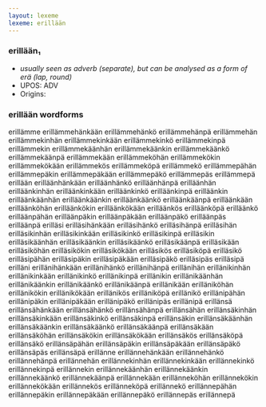 ```yaml
---
layout: lexeme
lexeme: erillään
---
```


###  erillään₁

* _usually seen as adverb (separate), but can be analysed as a form of *erä* (lap, round)_
* UPOS:  ADV
* Origins: 


### erillään wordforms

erillämme
erillämmehänkään
erillämmehänkö
erillämmehänpä
erillämmehän
erillämmekinhän
erillämmekinkään
erillämmekinkö
erillämmekinpä
erillämmekin
erillämmekäänhän
erillämmekäänkin
erillämmekäänkö
erillämmekäänpä
erillämmekään
erillämmeköhän
erillämmekökin
erillämmekökään
erillämmekös
erillämmeköpä
erillämmekö
erillämmepähän
erillämmepäkin
erillämmepäkään
erillämmepäkö
erillämmepäs
erillämmepä
erillään
erilläänhänkään
erilläänhänkö
erilläänhänpä
erilläänhän
erilläänkinhän
erilläänkinkään
erilläänkinkö
erilläänkinpä
erilläänkin
erilläänkäänhän
erilläänkäänkin
erilläänkäänkö
erilläänkäänpä
erilläänkään
erilläänköhän
erilläänkökin
erilläänkökään
erilläänkös
erilläänköpä
erilläänkö
erilläänpähän
erilläänpäkin
erilläänpäkään
erilläänpäkö
erilläänpäs
erilläänpä
erilläsi
erilläsihänkään
erilläsihänkö
erilläsihänpä
erilläsihän
erilläsikinhän
erilläsikinkään
erilläsikinkö
erilläsikinpä
erilläsikin
erilläsikäänhän
erilläsikäänkin
erilläsikäänkö
erilläsikäänpä
erilläsikään
erilläsiköhän
erilläsikökin
erilläsikökään
erilläsikös
erilläsiköpä
erilläsikö
erilläsipähän
erilläsipäkin
erilläsipäkään
erilläsipäkö
erilläsipäs
erilläsipä
erilläni
erillänihänkään
erillänihänkö
erillänihänpä
erillänihän
erillänikinhän
erillänikinkään
erillänikinkö
erillänikinpä
erillänikin
erillänikäänhän
erillänikäänkin
erillänikäänkö
erillänikäänpä
erillänikään
erilläniköhän
erillänikökin
erillänikökään
erillänikös
erilläniköpä
erillänikö
erillänipähän
erillänipäkin
erillänipäkään
erillänipäkö
erillänipäs
erillänipä
erillänsä
erillänsähänkään
erillänsähänkö
erillänsähänpä
erillänsähän
erillänsäkinhän
erillänsäkinkään
erillänsäkinkö
erillänsäkinpä
erillänsäkin
erillänsäkäänhän
erillänsäkäänkin
erillänsäkäänkö
erillänsäkäänpä
erillänsäkään
erillänsäköhän
erillänsäkökin
erillänsäkökään
erillänsäkös
erillänsäköpä
erillänsäkö
erillänsäpähän
erillänsäpäkin
erillänsäpäkään
erillänsäpäkö
erillänsäpäs
erillänsäpä
erillänne
erillännehänkään
erillännehänkö
erillännehänpä
erillännehän
erillännekinhän
erillännekinkään
erillännekinkö
erillännekinpä
erillännekin
erillännekäänhän
erillännekäänkin
erillännekäänkö
erillännekäänpä
erillännekään
erillänneköhän
erillännekökin
erillännekökään
erillännekös
erillänneköpä
erillännekö
erillännepähän
erillännepäkin
erillännepäkään
erillännepäkö
erillännepäs
erillännepä

